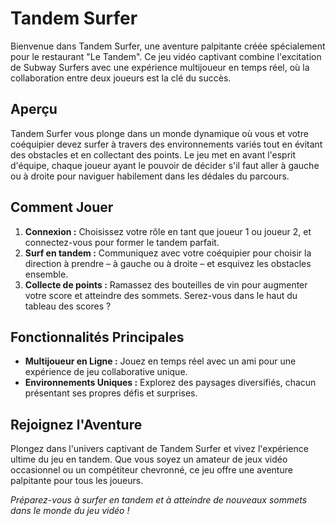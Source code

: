 # Tandem Surfer

Bienvenue dans Tandem Surfer, une aventure palpitante créée spécialement pour le restaurant "Le Tandem". Ce jeu vidéo captivant combine l'excitation de Subway Surfers avec une expérience multijoueur en temps réel, où la collaboration entre deux joueurs est la clé du succès.

## Aperçu

Tandem Surfer vous plonge dans un monde dynamique où vous et votre coéquipier devez surfer à travers des environnements variés tout en évitant des obstacles et en collectant des points. Le jeu met en avant l'esprit d'équipe, chaque joueur ayant le pouvoir de décider s'il faut aller à gauche ou à droite pour naviguer habilement dans les dédales du parcours.

## Comment Jouer

1. **Connexion :** Choisissez votre rôle en tant que joueur 1 ou joueur 2, et connectez-vous pour former le tandem parfait.
2. **Surf en tandem :** Communiquez avec votre coéquipier pour choisir la direction à prendre – à gauche ou à droite – et esquivez les obstacles ensemble.
3. **Collecte de points :** Ramassez des bouteilles de vin pour augmenter votre score et atteindre des sommets. Serez-vous dans le haut du tableau des scores ?

## Fonctionnalités Principales

- **Multijoueur en Ligne :** Jouez en temps réel avec un ami pour une expérience de jeu collaborative unique.
- **Environnements Uniques :** Explorez des paysages diversifiés, chacun présentant ses propres défis et surprises.

## Rejoignez l'Aventure

Plongez dans l'univers captivant de Tandem Surfer et vivez l'expérience ultime du jeu en tandem. Que vous soyez un amateur de jeux vidéo occasionnel ou un compétiteur chevronné, ce jeu offre une aventure palpitante pour tous les joueurs.

*Préparez-vous à surfer en tandem et à atteindre de nouveaux sommets dans le monde du jeu vidéo !*
